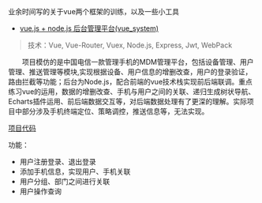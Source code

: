 业余时间写的关于vue两个框架的训练，以及一些小工具

* [vue.js + node.js  后台管理平台(vue_system)](#vue_system)<br/>


>技术：Vue, Vue-Router, Vuex, Node.js, Express, Jwt, WebPack

　　项目模仿的是中国电信一款管理手机的MDM管理平台，包括设备管理、用户管理、推送管理等模块,实现根据设备、用户信息的增删改查，用户的登录验证，路由拦截等功能；后台为Node.js，配合前端的vue技术栈实现前后端联调。重点练习vue的运用，数据的增删改查、手机与用户之间的关联、递归生成树状导航、Echarts插件运用、前后端数据交互等，对后端数据处理有了更深的理解。实际项目中部分涉及手机终端定位、策略调控，推送信息等，无法实现。

[项目代码](https://github.com/tangpengfei111/private-project/tree/sss/vue_system)

功能：

* 用户注册登录、退出登录
* 添加手机信息，实现用户、手机关联
* 用户分组、部门之间进行关联
* 用户操作查询



